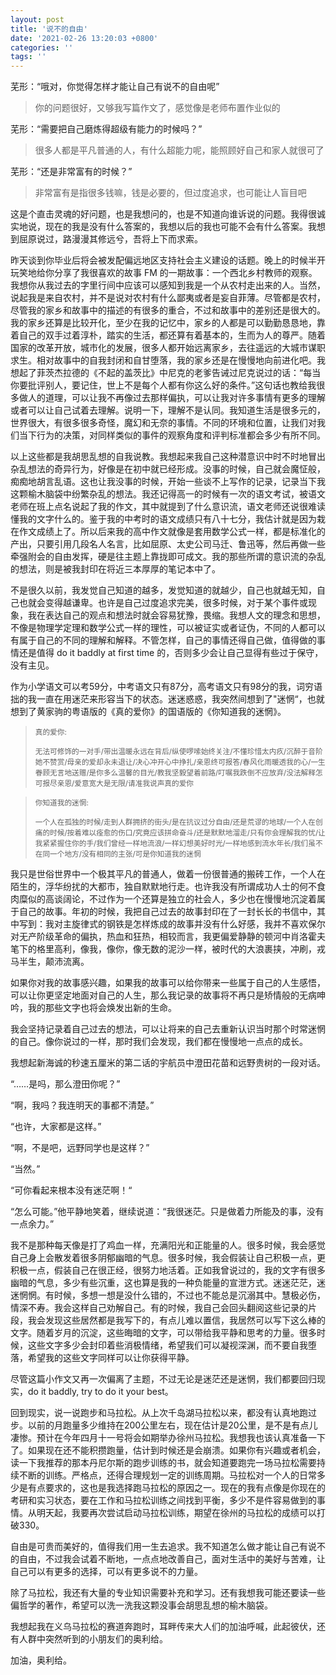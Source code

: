 ```yaml
---
layout: post
title: '说不的自由'
date: '2021-02-26 13:20:03 +0800'
categories: ''
tags: ''
---
```


芜形：“哦对，你觉得怎样才能让自己有说不的自由呢”

> 你的问题很好，又够我写篇作文了，感觉像是老师布置作业似的

芜形：“需要把自己磨炼得超级有能力的时候吗？”

> 很多人都是平凡普通的人，有什么超能力呢，能照顾好自己和家人就很可了

芜形：“还是非常富有的时候？”

> 非常富有是指很多钱嘛，钱是必要的，但过度追求，也可能让人盲目吧

这是个直击灵魂的好问题，也是我想问的，也是不知道向谁诉说的问题。我得很诚实地说，现在的我是没有什么答案的，我想以后的我也可能不会有什么答案。我想到屈原说过，路漫漫其修远兮，吾将上下而求索。

昨天谈到你毕业后将会被发配偏远地区支持社会主义建设的话题。晚上的时候半开玩笑地给你分享了我很喜欢的故事 FM 的一期故事：一个西北乡村教师的观察。我想你从我过去的字里行间中应该可以感知到我是一个从农村走出来的人。当然，说起我是来自农村，并不是说对农村有什么鄙夷或者是妄自菲薄。尽管都是农村，尽管我的家乡和故事中的描述的有很多的重合，不过和故事中的差别还是很大的。我的家乡还算是比较开化，至少在我的记忆中，家乡的人都是可以勤勤恳恳地，靠着自己的双手过着淳朴，踏实的生活，都还算有着基本的，生而为人的尊严。随着国家的改革开放，城市化的发展，很多人都开始远离家乡，去往遥远的大城市谋职求生。相对故事中的自我封闭和自甘堕落，我的家乡还是在慢慢地向前进化吧。我想起了菲茨杰拉德的《不起的盖茨比》中尼克的老爹告诫过尼克说过的话：“每当你要批评别人，要记住，世上不是每个人都有你这么好的条件。”这句话也教给我很多做人的道理，可以让我不再像过去那样偏执，可以让我对许多事情有更多的理解或者可以让自己试着去理解。说明一下，理解不是认同。我知道生活是很多元的，世界很大，有很多很多奇怪，魔幻和无奈的事情。不同的环境和位置，让我们对我们当下行为的决策，对同样类似的事件的观察角度和评判标准都会多少有所不同。

以上这些都是我胡思乱想的自我说教。我想起来我自己这种潜意识中时不时地冒出杂乱想法的奇异行为，好像是在初中就已经形成。没事的时候，自己就会魔怔般，痴痴地胡言乱语。这也让我没事的时候，开始一些谈不上写作的记录，记录当下我这颗榆木脑袋中纷繁杂乱的想法。我还记得高一的时候有一次的语文考试，被语文老师在班上点名说起了我的作文，其中就提到了什么意识流，语文老师还说很难读懂我的文字什么的。鉴于我的中考时的语文成绩只有八十七分，我估计就是因为栽在作文成绩上了。所以后来我的高中作文就像是套用数学公式一样，都是标准化的产出，只要引用几段名人名言，比如屈原、太史公司马迁、鲁迅等，然后再做一些牵强附会的自由发挥，硬是往主题上靠拢即可成文。我的那些所谓的意识流的杂乱的想法，则是被我封印在将近三本厚厚的笔记本中了。

不是很久以前，我发觉自己知道的越多，发觉知道的就越少，自己也就越无知，自己也就会变得越谦卑。也许是自己过度追求完美，很多时候，对于某个事件或现象，我在表达自己的观点和想法时就会容易犹豫，畏缩。我想人文的理念和思想，不像是物理学定理和数学公式一样的理性，可以被证实或者证伪，不同的人都可以有属于自己的不同的理解和解释。不管怎样，自己的事情还得自己做，值得做的事情还是值得 do it baddly at first time 的，否则多少会让自己显得有些过于保守，没有主见。

作为小学语文可以考59分，中考语文只有87分，高考语文只有98分的我，词穷语拙的我一直在用迷茫来形容当下的状态。迷迷惑惑，我突然间想到了"迷惘“，也就想到了黄家驹的粤语版的《真的爱你》的国语版的《你知道我的迷惘》。

> <small>真的爱你:</small>
>
> <small>无法可修饰的一对手/带出温暖永远在背后/纵使啰嗦始终关注/不懂珍惜太内疚/沉醉于音阶她不赞赏/母亲的爱却永未退让/决心冲开心中挣扎/亲恩终可报答/春风化雨暖透我的心/一生眷顾无言地送赠/是你多么温馨的目光/教我坚毅望着前路/叮嘱我跌倒不应放弃/没法解释怎可报尽亲恩/爱意宽大是无限/请准我说声真的爱你</small>

> <small>你知道我的迷惘:</small>
>
> <small>一个人在孤独的时候/走到人群拥挤的街头/是在抗议过分自由/还是荒谬的地球/一个人在创痛的时候/按着难以痊愈的伤口/究竟应该拼命奋斗/还是默默地溜走/只有你会理解我的忧/让我紧紧握住你的手/我们曾经一样地流浪/一样幻想美好时光/一样地感到流水年长/我们虽不在同一个地方/没有相同的主张/可是你知道我的迷惘</small>

我只是世俗世界中一个极其平凡的普通人，做着一份很普通的搬砖工作，一个人在陌生的，浮华纷扰的大都市，独自默默地行走。也许我没有所谓成功人士的何不食肉糜似的高谈阔论，不过作为一个还算是独立的社会人，多少也在慢慢地沉淀着属于自己的故事。年初的时候，我把自己过去的故事封印在了一封长长的书信中，其中写到：我对主旋律式的钢铁是怎样炼成的故事并没有什么好感，我并不喜欢保尔对无产阶级革命的偏执，热血和狂热，相较而言，我更偏爱静静的顿河中肖洛霍夫笔下的格里高利，像我，像你，像无数的泥沙一样，被时代的大浪裹挟，冲刷，戎马半生，颠沛流离。

如果你对我的故事感兴趣，如果我的故事可以给你带来一些属于自己的人生感悟，可以让你更坚定地面对自己的人生，那么我记录的故事将不再只是矫情般的无病呻吟，我的那些文字也将会焕发出新的生命。

我会坚持记录着自己过去的想法，可以让将来的自己去重新认识当时那个时常迷惘的自己。像你说过的一样，那时我们会发现，我们都在慢慢地一点点的成长。

我想起新海诚的秒速五厘米的第二话的宇航员中澄田花苗和远野贵树的一段对话。

“……是吗，那么澄田你呢？”

“啊，我吗？我连明天的事都不清楚。”

“也许，大家都是这样。”

“啊，不是吧，远野同学也是这样？”

“当然。”

“可你看起来根本没有迷茫啊！“

“怎么可能。”他平静地笑着，继续说道：“我很迷茫。只是做着力所能及的事，没有一点余力。”

我不是那种每天像是打了鸡血一样，充满阳光和正能量的人。很多时候，我会感觉自己身上会散发着很多阴郁幽暗的气息。很多时候，我会假装让自己积极一点，更积极一点，假装自己在很正经，很努力地活着。正如我曾说过的，我的文字有很多幽暗的气息，多少有些沉重，这也算是我的一种负能量的宣泄方式。迷迷茫茫，迷迷惘惘。有时候，多想一想是没什么错的，不过也不能总是沉溺其中。慧极必伤，情深不寿。我会这样自己劝解自己。有的时候，我自己会回头翻阅这些记录的片段，我会发现这些居然都是我写下的，有点儿难以置信，我居然可以写下这么棒的文字。随着岁月的沉淀，这些晦暗的文字，可以带给我平静和思考的力量。很多时候，这些文字多少会封印着些消极情绪，希望我们可以凝视深渊，而不要自我堕落，希望我的这些文字同样可以让你获得平静。

尽管这篇小作文又再一次偏离了主题，不过无论是迷茫还是迷惘，我们都要回归现实，do it baddly, try to do it your best。

回到现实，说一说跑步和马拉松。从上次千岛湖马拉松以来，都没有认真地跑过步。以前的月跑量多少维持在200公里左右，现在估计是20公里，是不是有点儿凄惨。预计在今年四月十一号将会如期举办徐州马拉松。我想我也该认真准备一下了。如果现在还不能积攒跑量，估计到时候还是会崩溃。如果你有兴趣或者机会，读一下我推荐的那本丹尼尔斯的跑步训练的书，就会知道要跑完一场马拉松需要持续不断的训练。严格点，还得合理规划一定的训练周期。马拉松对一个人的日常多少是有点要求的，这也是我选择跑马拉松的原因之一。现在的我有点像是你现在的考研和实习状态，要在工作和马拉松训练之间找到平衡，多少不是件容易做到的事情。从明天起，我要再次尝试启动马拉松训练，期望在徐州的马拉松的成绩可以打破330。

自由是可贵而美好的，值得我们用一生去追求。我不知道怎么做才能让自己有说不的自由，不过我会试着不断地，一点点地改善自己，面对生活中的美好与苦难，让自己可以有更多的选择，可以有更多说不的力量。

除了马拉松，我还有大量的专业知识需要补充和学习。还有我想我可能还要读一些偏哲学的著作，希望可以洗一洗我这颗没事会胡思乱想的榆木脑袋。

我想起我在义乌马拉松的赛道奔跑时，耳畔传来大人们的加油呼喊，此起彼伏，还有人群中突然听到的小朋友们的奥利给。

加油，奥利给。
